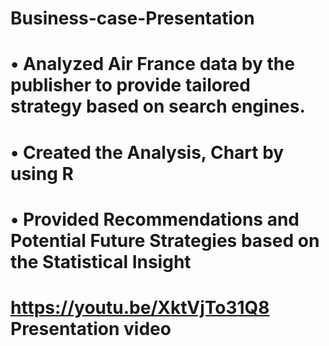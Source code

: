 # Business-case-Presentation
# •	Analyzed Air France data by the publisher to provide tailored strategy based on search engines.
# •	Created the Analysis, Chart by using R
# •	Provided Recommendations and Potential Future Strategies based on the Statistical Insight
# https://youtu.be/XktVjTo31Q8 Presentation video
